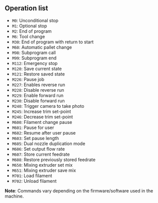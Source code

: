 ## Operation list

- `M0`: Unconditional stop
- `M1`: Optional stop
- `M2`: End of program
- `M6`: Tool change
- `M30`: End of program with return to start
- `M60`: Automatic pallet change
- `M98`: Subprogram call
- `M99`: Subprogram end
- `M112`: Emergency stop
- `M120`: Save current state
- `M121`: Restore saved state
- `M226`: Pause job
- `M227`: Enables reverse run
- `M228`: Disable reverse run
- `M229`: Enable forward run
- `M230`: Disable forward run
- `M240`: Trigger camera to take photo
- `M245`: Increase trim set-point
- `M246`: Decrease trim set-point
- `M600`: Filament change pause
- `M601`: Pause for user
- `M602`: Resume after user pause
- `M603`: Set pause length
- `M605`: Dual nozzle duplication mode
- `M606`: Set output flow rate
- `M607`: Store current feedrate
- `M608`: Restore previously stored feedrate
- `M650`: Mixing extruder set mix
- `M651`: Mixing extruder save mix
- `M701`: Load filament
- `M702`: Unload filament

**Note**: Commands vary depending on the firmware/software used in the machine.